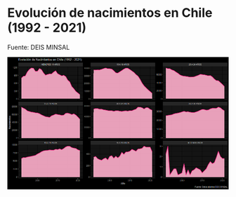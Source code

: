 # Evolución de nacimientos en Chile (1992 - 2021)

Fuente: DEIS MINSAL

<img src="src\plot-births.png" alt="Gráficos de evolución de nacimientos"/>
